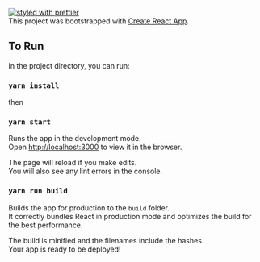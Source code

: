 [![styled with prettier](https://img.shields.io/badge/styled_with-prettier-ff69b4.svg)](https://github.com/prettier/prettier) <br>
This project was bootstrapped with [Create React App](https://github.com/facebookincubator/create-react-app).

## To Run

In the project directory, you can run:
### `yarn install`
then
### `yarn start`

Runs the app in the development mode.<br>
Open [http://localhost:3000](http://localhost:3000) to view it in the browser.

The page will reload if you make edits.<br>
You will also see any lint errors in the console.

### `yarn run build`

Builds the app for production to the `build` folder.<br>
It correctly bundles React in production mode and optimizes the build for the best performance.

The build is minified and the filenames include the hashes.<br>
Your app is ready to be deployed!
